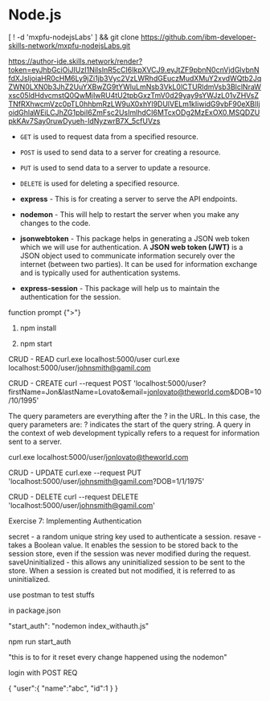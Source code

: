 # Node.js

[ ! -d 'mxpfu-nodejsLabs' ] && git clone https://github.com/ibm-developer-skills-network/mxpfu-nodejsLabs.git

https://author-ide.skills.network/render?token=eyJhbGciOiJIUzI1NiIsInR5cCI6IkpXVCJ9.eyJtZF9pbnN0cnVjdGlvbnNfdXJsIjoiaHR0cHM6Ly9jZi1jb3Vyc2VzLWRhdGEuczMudXMuY2xvdWQtb2JqZWN0LXN0b3JhZ2UuYXBwZG9tYWluLmNsb3VkL0lCTURldmVsb3BlclNraWxsc05ldHdvcmstQ0QwMjIwRU4tU2tpbGxzTmV0d29yay9sYWJzL01vZHVsZTNfRXhwcmVzc0pTL0hhbmRzLW9uX0xhYl9DUlVELm1kIiwidG9vbF90eXBlIjoidGhlaWEiLCJhZG1pbiI6ZmFsc2UsImlhdCI6MTcxODg2MzExOX0.MSQDZUpkKAv7Say0ruwDyueh-IdNyzwrB7X_5cfUVzs

- `GET` is used to request data from a specified resource.
- `POST` is used to send data to a server for creating a resource.
- `PUT` is used to send data to a server to update a resource.
- `DELETE` is used for deleting a specified resource.

- **express** - This is for creating a server to serve the API endpoints.
- **nodemon** - This will help to restart the server when you make any changes to the code.
- **jsonwebtoken** - This package helps in generating a JSON web token which we will use for authentication. A **JSON web token (JWT)** is a JSON object used to communicate information securely over the internet (between two parties). It can be used for information exchange and is typically used for authentication systems.
- **express-session** - This package will help us to maintain the authentication for the session.

function prompt {">"}

1. npm install

2. npm start

  CRUD - READ 
  curl.exe localhost:5000/user
  curl.exe localhost:5000/user/johnsmith@gamil.com

  CRUD - CREATE
  curl --request POST 'localhost:5000/user?firstName=Jon&lastName=Lovato&email=jonlovato@theworld.com&DOB=10/10/1995'

  The query parameters are everything after the ? in the URL. In this case, the query parameters are:
  ? indicates the start of the query string.
  A query in the context of web development typically refers to a request for information sent to a server.

  curl.exe localhost:5000/user/jonlovato@theworld.com

  CRUD - UPDATE
  curl.exe --request PUT 'localhost:5000/user/johnsmith@gamil.com?DOB=1/1/1975'


  CRUD - DELETE
  curl --request DELETE 'localhost:5000/user/johnsmith@gamil.com'

Exercise 7: Implementing Authentication

  secret - a random unique string key used to authenticate a session.
  resave - takes a Boolean value. It enables the session to be stored back to the session store, even if the session was never modified during the request.
  saveUninitialized - this allows any uninitialized session to be sent to the store. When a session is created but not modified, it is referred to as uninitialized.


  use postman to test stuffs

  in package.json

  "start_auth": "nodemon index_withauth.js"


  npm run start_auth

  "this is to for it reset every change happened using the nodemon"

  login with POST REQ

  {
      "user":{
          "name":"abc",
          "id":1
      }
  } 

